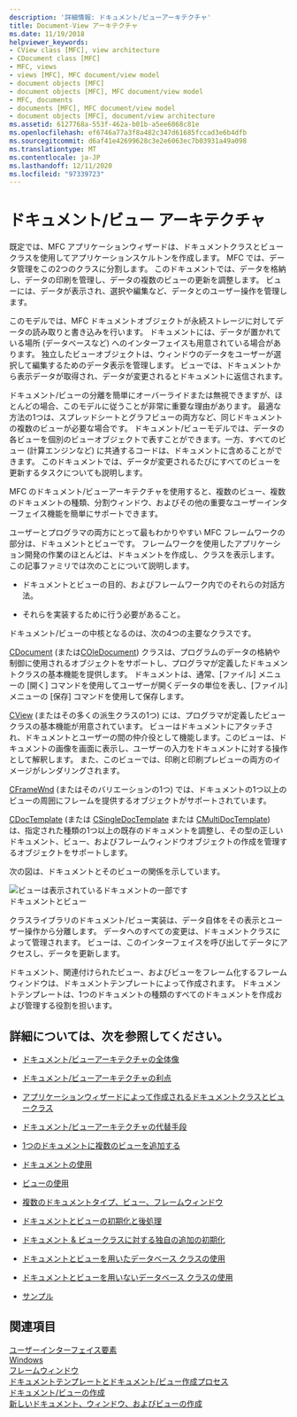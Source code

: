 ```yaml
---
description: '詳細情報: ドキュメント/ビューアーキテクチャ'
title: Document-View アーキテクチャ
ms.date: 11/19/2018
helpviewer_keywords:
- CView class [MFC], view architecture
- CDocument class [MFC]
- MFC, views
- views [MFC], MFC document/view model
- document objects [MFC]
- document objects [MFC], MFC document/view model
- MFC, documents
- documents [MFC], MFC document/view model
- document objects [MFC], document/view architecture
ms.assetid: 6127768a-553f-462a-b01b-a5ee6068c81e
ms.openlocfilehash: ef6746a77a3f8a482c347d61685fccad3e6b4dfb
ms.sourcegitcommit: d6af41e42699628c3e2e6063ec7b03931a49a098
ms.translationtype: MT
ms.contentlocale: ja-JP
ms.lasthandoff: 12/11/2020
ms.locfileid: "97339723"
---
```

# <a name="documentview-architecture"></a>ドキュメント/ビュー アーキテクチャ

既定では、MFC アプリケーションウィザードは、ドキュメントクラスとビュークラスを使用してアプリケーションスケルトンを作成します。 MFC では、データ管理をこの2つのクラスに分割します。 このドキュメントでは、データを格納し、データの印刷を管理し、データの複数のビューの更新を調整します。 ビューには、データが表示され、選択や編集など、データとのユーザー操作を管理します。

このモデルでは、MFC ドキュメントオブジェクトが永続ストレージに対してデータの読み取りと書き込みを行います。 ドキュメントには、データが置かれている場所 (データベースなど) へのインターフェイスも用意されている場合があります。 独立したビューオブジェクトは、ウィンドウのデータをユーザーが選択して編集するためのデータ表示を管理します。 ビューでは、ドキュメントから表示データが取得され、データが変更されるとドキュメントに返信されます。

ドキュメント/ビューの分離を簡単にオーバーライドまたは無視できますが、ほとんどの場合、このモデルに従うことが非常に重要な理由があります。 最適な方法の1つは、スプレッドシートとグラフビューの両方など、同じドキュメントの複数のビューが必要な場合です。 ドキュメント/ビューモデルでは、データの各ビューを個別のビューオブジェクトで表すことができます。一方、すべてのビュー (計算エンジンなど) に共通するコードは、ドキュメントに含めることができます。 このドキュメントでは、データが変更されるたびにすべてのビューを更新するタスクについても説明します。

MFC のドキュメント/ビューアーキテクチャを使用すると、複数のビュー、複数のドキュメントの種類、分割ウィンドウ、およびその他の重要なユーザーインターフェイス機能を簡単にサポートできます。

ユーザーとプログラマの両方にとって最もわかりやすい MFC フレームワークの部分は、ドキュメントとビューです。 フレームワークを使用したアプリケーション開発の作業のほとんどは、ドキュメントを作成し、クラスを表示します。 この記事ファミリでは次のことについて説明します。

- ドキュメントとビューの目的、およびフレームワーク内でのそれらの対話方法。

- それらを実装するために行う必要があること。

ドキュメント/ビューの中核となるのは、次の4つの主要なクラスです。

[CDocument](reference/cdocument-class.md) (または[COleDocument](reference/coledocument-class.md)) クラスは、プログラムのデータの格納や制御に使用されるオブジェクトをサポートし、プログラマが定義したドキュメントクラスの基本機能を提供します。 ドキュメントは、通常、[ファイル] メニューの [開く] コマンドを使用してユーザーが開くデータの単位を表し、[ファイル] メニューの [保存] コマンドを使用して保存します。

[CView](reference/cview-class.md) (またはその多くの派生クラスの1つ) には、プログラマが定義したビュークラスの基本機能が用意されています。 ビューはドキュメントにアタッチされ、ドキュメントとユーザーの間の仲介役として機能します。このビューは、ドキュメントの画像を画面に表示し、ユーザーの入力をドキュメントに対する操作として解釈します。 また、このビューでは、印刷と印刷プレビューの両方のイメージがレンダリングされます。

[CFrameWnd](reference/cframewnd-class.md) (またはそのバリエーションの1つ) では、ドキュメントの1つ以上のビューの周囲にフレームを提供するオブジェクトがサポートされています。

[CDocTemplate](reference/cdoctemplate-class.md) (または [CSingleDocTemplate](reference/csingledoctemplate-class.md) または [CMultiDocTemplate](reference/cmultidoctemplate-class.md)) は、指定された種類の1つ以上の既存のドキュメントを調整し、その型の正しいドキュメント、ビュー、およびフレームウィンドウオブジェクトの作成を管理するオブジェクトをサポートします。

次の図は、ドキュメントとそのビューの関係を示しています。

![ビューは表示されているドキュメントの一部です](../mfc/media/vc379n1.gif "ビューは表示されているドキュメントの一部です") <br/>
ドキュメントとビュー

クラスライブラリのドキュメント/ビュー実装は、データ自体をその表示とユーザー操作から分離します。 データへのすべての変更は、ドキュメントクラスによって管理されます。 ビューは、このインターフェイスを呼び出してデータにアクセスし、データを更新します。

ドキュメント、関連付けられたビュー、およびビューをフレーム化するフレームウィンドウは、ドキュメントテンプレートによって作成されます。 ドキュメントテンプレートは、1つのドキュメントの種類のすべてのドキュメントを作成および管理する役割を担います。

## <a name="what-do-you-want-to-know-more-about"></a>詳細については、次を参照してください。

- [ドキュメント/ビューアーキテクチャの全体像](a-portrait-of-the-document-view-architecture.md)

- [ドキュメント/ビューアーキテクチャの利点](advantages-of-the-document-view-architecture.md)

- [アプリケーションウィザードによって作成されるドキュメントクラスとビュークラス](document-and-view-classes-created-by-the-mfc-application-wizard.md)

- [ドキュメント/ビューアーキテクチャの代替手段](alternatives-to-the-document-view-architecture.md)

- [1つのドキュメントに複数のビューを追加する](adding-multiple-views-to-a-single-document.md)

- [ドキュメントの使用](using-documents.md)

- [ビューの使用](using-views.md)

- [複数のドキュメントタイプ、ビュー、フレームウィンドウ](multiple-document-types-views-and-frame-windows.md)

- [ドキュメントとビューの初期化と後処理](initializing-and-cleaning-up-documents-and-views.md)

- [ドキュメント & ビュークラスに対する独自の追加の初期化](creating-new-documents-windows-and-views.md)

- [ドキュメントとビューを用いたデータベース クラスの使用](../data/mfc-using-database-classes-with-documents-and-views.md)

- [ドキュメントとビューを用いないデータベース クラスの使用](../data/mfc-using-database-classes-without-documents-and-views.md)

- [サンプル](../overview/visual-cpp-samples.md)

## <a name="see-also"></a>関連項目

[ユーザーインターフェイス要素](user-interface-elements-mfc.md)<br/>
[Windows](windows.md)<br/>
[フレームウィンドウ](frame-windows.md)<br/>
[ドキュメントテンプレートとドキュメント/ビュー作成プロセス](document-templates-and-the-document-view-creation-process.md)<br/>
[ドキュメント/ビューの作成](document-view-creation.md)<br/>
[新しいドキュメント、ウィンドウ、およびビューの作成](creating-new-documents-windows-and-views.md)
